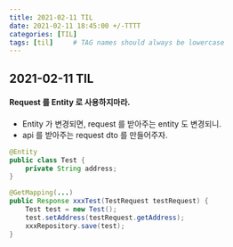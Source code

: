 ```yaml
---
title: 2021-02-11 TIL
date: 2021-02-11 18:45:00 +/-TTTT
categories: [TIL]
tags: [til]     # TAG names should always be lowercase
---
```

 
## 2021-02-11 TIL 

#### Request 를 Entity 로 사용하지마라.
- Entity 가 변경되면, request 를 받아주는 entity 도 변경되니.
- api 를 받아주는 request dto 를 만들어주자.

```java
@Entity
public class Test {
	private String address;
}

@GetMapping(...)
public Response xxxTest(TestRequest testRequest) {
	Test test = new Test();
	test.setAddress(testRequest.getAddress);
	xxxRepository.save(test);
}
```